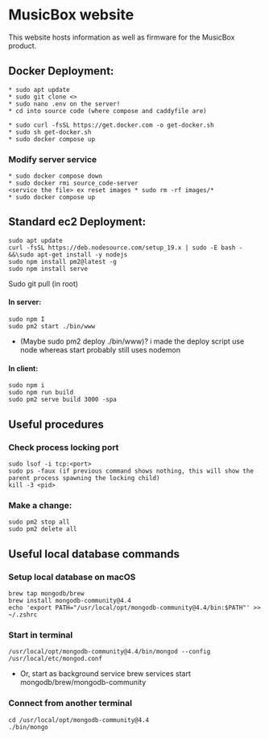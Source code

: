 # MusicBox website
This website hosts information as well as firmware for the MusicBox product.

## Docker Deployment:
    * sudo apt update
    * sudo git clone <>
    * sudo nano .env on the server!
    * cd into source code (where compose and caddyfile are)

    * sudo curl -fsSL https://get.docker.com -o get-docker.sh
    * sudo sh get-docker.sh
    * sudo docker compose up

### Modify server service
    * sudo docker compose down
    * sudo docker rmi source_code-server
    <service the file> ex reset images * sudo rm -rf images/*
    * sudo docker compose up

	

## Standard ec2 Deployment:
    sudo apt update
    curl -fsSL https://deb.nodesource.com/setup_19.x | sudo -E bash - &&\sudo apt-get install -y nodejs
	sudo npm install pm2@latest -g
	sudo npm install serve


Sudo git pull (in root)
#### In server:
	sudo npm I
	sudo pm2 start ./bin/www
* (Maybe sudo pm2 deploy ./bin/www)? i made the deploy script use node whereas start probably still uses nodemon

#### In client:
	sudo npm i
	sudo npm run build
	sudo pm2 serve build 3000 -spa

## Useful procedures

### Check process locking port
    sudo lsof -i tcp:<port>
    sudo ps -faux (if previous command shows nothing, this will show the parent process spawning the locking child)
    kill -3 <pid>

### Make a change:
    sudo pm2 stop all
    sudo pm2 delete all

## Useful local database commands

### Setup local database on macOS
    brew tap mongodb/brew
    brew install mongodb-community@4.4  
    echo 'export PATH="/usr/local/opt/mongodb-community@4.4/bin:$PATH"' >> ~/.zshrc

### Start in terminal
    /usr/local/opt/mongodb-community@4.4/bin/mongod --config /usr/local/etc/mongod.conf
* Or, start as background service
    brew services start mongodb/brew/mongodb-community

### Connect from another terminal
    cd /usr/local/opt/mongodb-community@4.4
    ./bin/mongo